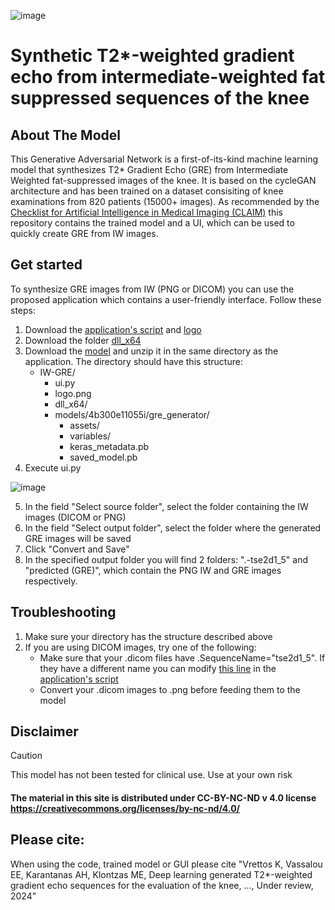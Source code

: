 ![image](https://github.com/user-attachments/assets/c7c9d55e-311d-4733-a3df-4eaca117df8c)

# Synthetic T2*-weighted gradient echo from intermediate-weighted fat suppressed sequences of the knee 

## About The Model
This Generative Adversarial Network is a first-of-its-kind machine learning model that synthesizes T2* Gradient Echo (GRE) from Intermediate Weighted fat-suppressed images of the knee. It is based on the cycleGAN architecture and has been trained on a dataset consisiting of knee examinations from 820 patients (15000+ images). As recommended by the [Checklist for Artificial Intelligence in Medical Imaging (CLAIM)](https://pubs.rsna.org/page/ai/claim) this repository contains the trained model and a UI, which can be used to quickly create GRE from IW images.

## Get started
To synthesize GRE images from IW (PNG or DICOM) you can use the proposed application which contains a user-friendly interface. Follow these steps:
1. Download the [application's script](ui.ipynb) and [logo](logo.png)
2. Download the folder [dll_x64](dll_x64)
3. Download the [model](/models) and unzip it in the same directory as the application. The directory should have this structure:
   - IW-GRE/
     - ui.py
     - logo.png
     - dll_x64/
     - models/4b300e11055i/gre_generator/
       - assets/
       - variables/
       - keras_metadata.pb
       - saved_model.pb 
4. Execute ui.py

![image](https://github.com/user-attachments/assets/f077b5a0-58b8-48e6-8a19-2b804a8d3dd0)

5. In the field "Select source folder", select the folder containing the IW images (DICOM or PNG)
6. In the field "Select output folder", select the folder where the generated GRE images will be saved
7. Click "Convert and Save"
8. In the specified output folder you will find 2 folders: ".-tse2d1_5" and "predicted (GRE)", which contain the PNG IW and GRE images respectively.

## Troubleshooting
1. Make sure your directory has the structure described above
2. If you are using DICOM images, try one of the following:
   - Make sure that your .dicom files have .SequenceName="tse2d1_5". If they have a different name you can modify [this line](https://github.com/konstvr/IWtoGRE-cycleGAN/blob/f57dab8c398e17828958e4318edb9278778f92e1/iw2gre.py#L185) in the [application's script](iw2gre.py)
   - Convert your .dicom images to .png before feeding them to the model

## Disclaimer
>[!CAUTION] 
>This model has not been tested for clinical use. Use at your own risk
#### The material in this site is distributed under CC-BY-NC-ND v 4.0 license https://creativecommons.org/licenses/by-nc-nd/4.0/

## Please cite:
When using the code, trained model or GUI please cite "Vrettos K, Vassalou EE, Karantanas AH, Klontzas ME, Deep learning generated T2*-weighted gradient echo sequences for the evaluation of the knee, ..., Under review, 2024"
